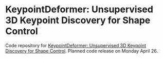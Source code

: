 # KeypointDeformer: Unsupervised 3D Keypoint Discovery for Shape Control

Code repository for [KeypointDeformer: Unsupervised 3D Keypoint Discovery for Shape Control](https://tomasjakab.github.io/KeypointDeformer/). Planned code release on Monday April 26.
